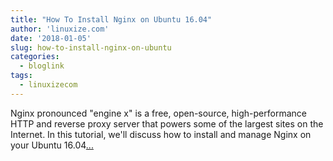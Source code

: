```yaml
---
title: "How To Install Nginx on Ubuntu 16.04"
author: 'linuxize.com'
date: '2018-01-05'
slug: how-to-install-nginx-on-ubuntu
categories:
  - bloglink
tags:
  - linuxizecom
---
```


Nginx pronounced "engine x" is a free, open-source, high-performance HTTP and reverse proxy server that powers some of the largest sites on the Internet. In this tutorial, we'll discuss how to install and manage Nginx on your Ubuntu 16.04[... <i class="fas fa-external-link-alt"></i>](https://linuxize.com/post/how-to-install-nginx-on-ubuntu-16-04/)

